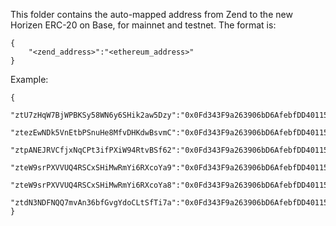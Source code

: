 This folder contains the auto-mapped address from Zend to the new Horizen ERC-20 on Base, for mainnet and testnet.
The format is:

```
{
	"<zend_address>":"<ethereum_address>"
}
```

Example:

```
{
	"ztU7zHqW7BjWPBKSy58WN6y6SHik2aw5Dzy":"0x0Fd343F9a263906bD6AfebfDD4011579979E7aeA",
	"ztezEwNDk5VnEtbPSnuHe8MfvDHKdwBsvmC":"0x0Fd343F9a263906bD6AfebfDD4011579979E7aeB",
	"ztpANEJRVCfjxNqCPt3ifPXiW94RtvBSf62":"0x0Fd343F9a263906bD6AfebfDD4011579979E7aeC",
	"zteW9srPXVVUQ4RSCxSHiMwRmYi6RXcoYa9":"0x0Fd343F9a263906bD6AfebfDD4011579979E7aeD",
	"zteW9srPXVVUQ4RSCxSHiMwRmYi6RXcoYa8":"0x0Fd343F9a263906bD6AfebfDD4011579979E7aeE",
	"ztdN3NDFNQQ7mvAn36bfGvgYdoCLtSfTi7a":"0x0Fd343F9a263906bD6AfebfDD4011579979E7aeA"
}
```